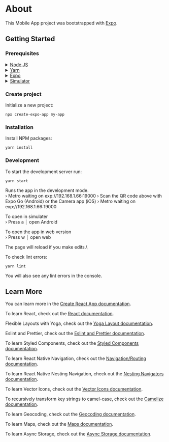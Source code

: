 # About

This Mobile App project was bootstrapped with [Expo](https://docs.expo.dev/get-started/create-a-project/).

## Getting Started

### Prerequisites

<details>
  <summary><a href="https://nodejs.org/en/">Node JS</a></summary>

```shell
https://nodejs.org/en/download
```

</details>
<details>
  <summary><a href="https://yarnpkg.com/">Yarn</a></summary>

```shell
npm install --global yarn
```

</details>
<details>
  <summary><a href="https://docs.expo.dev/archive/expo-cli/">Expo</a></summary>

```shell
npm install -g expo-cli
```

</details>
</details>
<details>
  <summary><a href="https://developer.android.com/studio">Simulator</a></summary>

```shell
https://developer.android.com/studio
```

</details>

### Create project

Initialize a new project:

```shell
npx create-expo-app my-app
```

### Installation

Install NPM packages:

```shell
yarn install
```

### Development

To start the development server run:

```shell
yarn start
```

Runs the app in the development mode.\
› Metro waiting on exp://192.168.1.66:19000
› Scan the QR code above with Expo Go (Android) or the Camera app (iOS)
› Metro waiting on exp://192.168.1.66:19000

To open in simulater \
› Press a │ open Android

To open the app in web version \
› Press w │ open web

The page will reload if you make edits.\

To check lint errors:

```shell
yarn lint
```

You will also see any lint errors in the console.

## Learn More

You can learn more in the [Create React App documentation](https://facebook.github.io/create-react-app/docs/getting-started).

To learn React, check out the [React documentation](https://reactjs.org/).

Flexible Layouts with Yoga, check out the [Yoga Layout documentation](https://yogalayout.com/).

Eslint and Prettier, check out the [Eslint and Prettier documentation](https://www.npmjs.com/package/@react-native-community/eslint-config).

To learn Styled Components, check out the [Styled Components documentation](https://styled-components.com/docs/basics#react-native/).

To learn React Native Navigation, check out the [Navigation/Routing documentation](https://reactnavigation.org/docs/getting-started/).

To learn React Native Nesting Navigation, check out the [Nesting Navigators documentation](https://reactnavigation.org/docs/nesting-navigators/).

To learn Vector Icons, check out the [Vector Icons documentation](https://docs.expo.dev/guides/icons/#expovector-icons).

To recursively transform key strings to camel-case, check out the [Camelize documentation](https://www.npmjs.com/package/camelize).

To learn Geocoding, check out the [Geocoding documentation](https://developers.google.com/maps/documentation/geocoding).

To learn Maps, check out the [Maps documentation](https://docs.expo.dev/versions/latest/sdk/map-view/).

To learn Async Storage, check out the [Async Storage documentation](https://react-native-async-storage.github.io/async-storage/docs/usage/).
